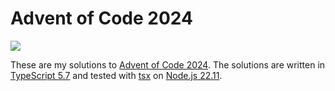 # Advent of Code 2024

[![](https://img.shields.io/badge/2024-8%2F50-FFFF66?logo=adventofcode&labelColor=0F0F23)](https://adventofcode.com/2024)

These are my solutions to [Advent of Code 2024](https://adventofcode.com/2024). The solutions are written in [TypeScript 5.7](https://www.typescriptlang.org/) and tested with [tsx](https://tsx.is/) on [Node.js 22.11](https://nodejs.org/).
